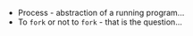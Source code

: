 * Process - abstraction of a running program...
* To `fork` or not to `fork` - that is the question...
